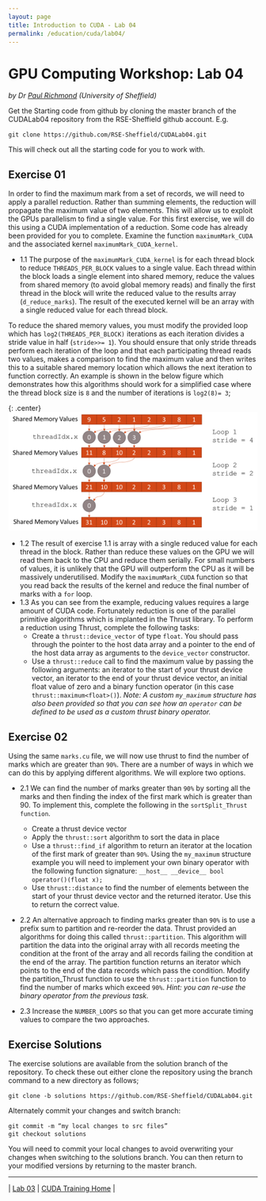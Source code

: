 ```yaml
---
layout: page
title: Introduction to CUDA - Lab 04
permalink: /education/cuda/lab04/
---
```


# GPU Computing Workshop: Lab 04 #

*by Dr [Paul Richmond](http://paulrichmond.shef.ac.uk/) (University of Sheffield)*

Get the Starting code from github by cloning the master branch of the CUDALab04 repository from the RSE-Sheffield github account. E.g. 
    
    git clone https://github.com/RSE-Sheffield/CUDALab04.git
    
This will check out all the starting code for you to work with.

## Exercise 01 ##

In order to find the maximum mark from a set of records, we will need to apply a parallel reduction. Rather than summing elements, the reduction will propagate the maximum value of two elements. This will allow us to exploit the GPUs parallelism to find a single value. For this first exercise, we will do this using a CUDA implementation of a reduction. Some code has already been provided for you to complete. Examine the function `maximumMark_CUDA` and the associated kernel `maximumMark_CUDA_kernel`. 

* 1.1	The purpose of the `maximumMark_CUDA_kernel` is for each thread block to reduce `THREADS_PER_BLOCK` values to a single value. Each thread within the block loads a single element into shared memory, reduce the values from shared memory (to avoid global memory reads) and finally the first thread in the block will write the reduced value to the results array (`d_reduce_marks`). The result of the executed kernel will be an array with a single reduced value for each thread block. 

To reduce the shared memory values, you must modify the provided loop which has `log2(THREADS_PER_BLOCK)` iterations as each iteration divides a stride value in half (`stride>>= 1`). You should ensure that only stride threads perform each iteration of the loop and that each participating thread reads two values, makes a comparison to find the maximum value and then writes this to a suitable shared memory location which allows the next iteration to function correctly. An example is shown in the below figure which demonstrates how this algorithms should work for a simplified case where the thread block size is `8` and the number of iterations is `log2(8)= 3`;


{: .center}
![Reduction Pattern](\static\img\cuda\reduction.png)
 

* 1.2	The result of exercise 1.1 is array with a single reduced value for each thread in the block. Rather than reduce these values on the GPU we will read them back to the CPU and reduce them serially. For small numbers of values, it is unlikely that the GPU will outperform the CPU as it will be massively underutilised. Modify the `maximumMark_CUDA` function so that you read back the results of the kernel and reduce the final number of marks with a `for` loop.
* 1.3	As you can see from the example, reducing values requires a large amount of CUDA code. Fortunately reduction is one of the parallel primitive algorithms which is implanted in the Thrust library. To perform a reduction using Thrust, complete the following tasks:
    * Create a `thrust::device_vector` of type `float`. You should pass through the pointer to the host data array and a pointer to the end of the host data array as arguments to the `device_vector` constructor.
    * Use a `thrust::reduce` call to find the maximum value by passing the following arguments: an iterator to the start of your thrust device vector, an iterator to the end of your thrust device vector, an initial float value of zero and a binary function operator (in this case `thrust::maximum<float>()`). *Note: A custom `my_maximum` structure has also been provided so that you can see how an `operator` can be defined to be used as a custom thrust binary operator.*
    
## Exercise 02 ##

Using the same `marks.cu` file, we will now use thrust to find the number of marks which are greater than `90%`. There are a number of ways in which we can do this by applying different algorithms. We will explore two options.

* 2.1	We can find the number of marks greater than `90%` by sorting all the marks and then finding the index of the first mark which is greater than 90. To implement this, complete the following in the `sortSplit_Thrust function`.
    * Create a thrust device vector 
    * Apply the `thrust::sort` algorithm to sort the data in place
    * Use a `thrust::find_if` algorithm to return an iterator at the location of the first mark of greater than `90%`. Using the `my_maximum` structure example you will need to implement your own binary operator with the following function signature:
    ```__host__ __device__ bool operator()(float x);```
    * Use `thrust::distance` to find the number of elements between the start of your thrust device vector and the returned iterator. Use this to return the correct value.
    
* 2.2	An alternative approach to finding marks greater than `90%` is to use a prefix sum to partition and re-reorder the data. Thrust provided an algorithms for doing this called `thrust::partition`. This algorithm will partition the data into the original array with all records meeting the condition at the front of the array and all records failing the condition at the end of the array.  The partition function returns an iterator which points to the end of the data records which pass the condition. Modify the partition_Thrust function to use the `thrust::partition` function to find the number of marks which exceed `90%`. *Hint: you can re-use the binary operator from the previous task.*

* 2.3	Increase the `NUMBER_LOOPS` so that you can get more accurate timing values to compare the two approaches.

## Exercise Solutions ##

The exercise solutions are available from the solution branch of the repository. To check these out either clone the repository using the branch command to a new directory as follows;

    git clone -b solutions https://github.com/RSE-Sheffield/CUDALab04.git
 
Alternately commit your changes and switch branch:

    git commit -m “my local changes to src files” 
    git checkout solutions

You will need to commit your local changes to avoid overwriting your changes when switching to the solutions branch. You can then return to your modified versions by returning to the master branch.


---

&#124; [Lab 03](../lab03) &#124; [CUDA Training Home](../) &#124; 



